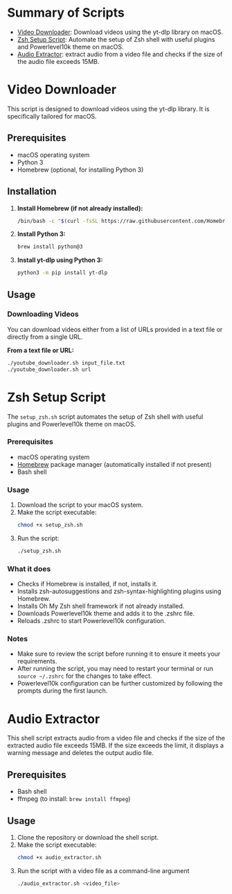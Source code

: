 # Summary of Scripts

- [Video Downloader](#video-downloader): Download videos using the yt-dlp library on macOS.
- [Zsh Setup Script](#zsh-setup-script): Automate the setup of Zsh shell with useful plugins and Powerlevel10k theme on macOS.
- [Audio Extractor](#audio-extractor): extract audio from a video file and checks if the size of the audio file exceeds 15MB.

# Video Downloader

This script is designed to download videos using the yt-dlp library. It is specifically tailored for macOS.

## Prerequisites

- macOS operating system
- Python 3
- Homebrew (optional, for installing Python 3)

## Installation

1. **Install Homebrew (if not already installed):**
    ```bash
    /bin/bash -c "$(curl -fsSL https://raw.githubusercontent.com/Homebrew/install/HEAD/install.sh)"
    ```

2. **Install Python 3:**
    ```bash
    brew install python@3
    ```

3. **Install yt-dlp using Python 3:**
    ```bash
    python3 -m pip install yt-dlp
    ```

## Usage

### Downloading Videos

You can download videos either from a list of URLs provided in a text file or directly from a single URL.

**From a text file or URL:**

```bash
./youtube_downloader.sh input_file.txt
./youtube_downloader.sh url
```

# Zsh Setup Script

The `setup_zsh.sh` script automates the setup of Zsh shell with useful plugins and Powerlevel10k theme on macOS.

### Prerequisites

- macOS operating system
- [Homebrew](https://brew.sh/) package manager (automatically installed if not present)
- Bash shell

### Usage

1. Download the script to your macOS system.
2. Make the script executable:
    ```bash
    chmod +x setup_zsh.sh
    ```
3. Run the script:
    ```bash
    ./setup_zsh.sh
    ```

### What it does

- Checks if Homebrew is installed, if not, installs it.
- Installs zsh-autosuggestions and zsh-syntax-highlighting plugins using Homebrew.
- Installs Oh My Zsh shell framework if not already installed.
- Downloads Powerlevel10k theme and adds it to the .zshrc file.
- Reloads .zshrc to start Powerlevel10k configuration.

### Notes

- Make sure to review the script before running it to ensure it meets your requirements.
- After running the script, you may need to restart your terminal or run `source ~/.zshrc` for the changes to take effect.
- Powerlevel10k configuration can be further customized by following the prompts during the first launch.

# Audio Extractor

This shell script extracts audio from a video file and checks if the size of the extracted audio file exceeds 15MB. If the size exceeds the limit, it displays a warning message and deletes the output audio file.

## Prerequisites

- Bash shell
- ffmpeg (to install: `brew install ffmpeg`)

## Usage

1. Clone the repository or download the shell script.
2. Make the script executable:
   ```bash
   chmod +x audio_extractor.sh
   ```
3. Run the script with a video file as a command-line argument
   ```bash
   ./audio_extractor.sh <video_file>
   ```

